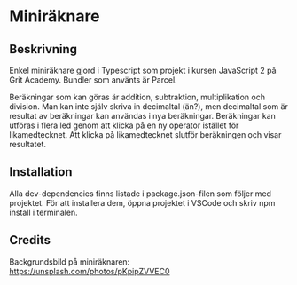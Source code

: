 # Miniräknare

## Beskrivning
Enkel miniräknare gjord i Typescript som projekt i kursen JavaScript 2 på Grit Academy. Bundler som använts är Parcel.  

Beräkningar som kan göras är addition, subtraktion, multiplikation och division. Man kan inte själv skriva in decimaltal (än?), men decimaltal som är resultat av beräkningar kan användas i nya beräkningar. Beräkningar kan utföras i flera led genom att klicka på en ny operator istället för likamedtecknet. Att klicka på likamedtecknet slutför beräkningen och visar resultatet.

## Installation 
Alla dev-dependencies finns listade i package.json-filen som följer med projektet. För att installera dem, öppna projektet i VSCode och skriv npm install i terminalen. 

## Credits
Backgrundsbild på miniräknaren: https://unsplash.com/photos/pKpipZVVEC0 
